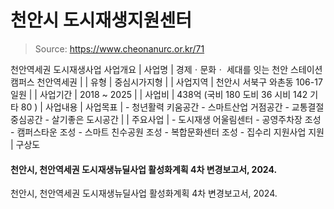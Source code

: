 # 천안시 도시재생지원센터

> Source: https://www.cheonanurc.or.kr/71

천안역세권 도시재생사업
사업개요
| 사업명 | 경제ㆍ문화ㆍ 세대를 잇는 천안 스테이션 캠퍼스 천안역세권 |
| 유형 | 중심시가지형 |
| 사업지역 | 천안시 서북구 와촌동 106-17 일원 |
| 사업기간 | 2018 ~ 2025 |
| 사업비 | 438억 (국비 180 도비 36 시비 142 기타 80 ) |
사업내용
| 사업목표 | - 청년활력 키움공간 - 스마트산업 거점공간 - 교통결절 중심공간 - 살기좋은 도시공간 |
| 주요사업 | - 도시재생 어울림센터 - 공영주차장 조성 - 캠퍼스타운 조성 - 스마트 친수공원 조성 - 복합문화센터 조성 - 집수리 지원사업 지원 |
구상도
#### 천안시, 천안역세권 도시재생뉴딜사업 활성화계획 4차 변경보고서, 2024.
천안시, 천안역세권 도시재생뉴딜사업 활성화계획 4차 변경보고서, 2024.